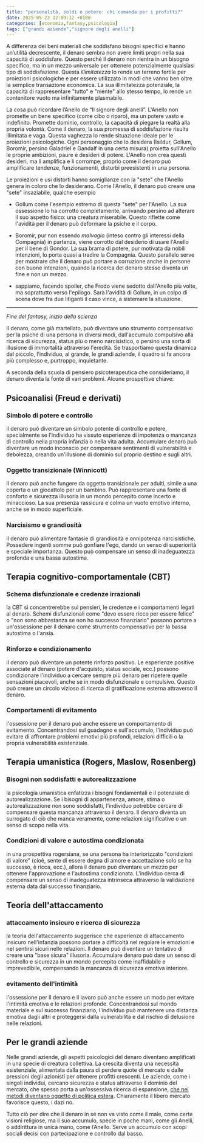```yaml
--- 
title: "personalità, soldi e potere: chi comanda per i profitti?" 
date: 2025-05-23 12:09:12 +0100 
categories: [economia,fantasy,psicologia] 
tags: ["grandi aziende","signore degli anelli"] 
--- 
```


A differenza dei beni materiali che soddisfano bisogni specifici e hanno un’utilità decrescente, il denaro sembra non avere limiti propri nella sua capacità di soddisfare. Questo perché il denaro non rientra in un bisogno specifico, ma in un mezzo universale per ottenere potenzialmente qualsiasi tipo di soddisfazione. Questa *illimitatezza* lo rende un terreno fertile per proiezioni psicologiche e per essere utilizzato in modi che vanno ben oltre la semplice transazione economica. La sua illimitatezza potenziale, la capacità di rappresentare "tutto" e "niente" allo stesso tempo, lo rende un contenitore vuoto ma infinitamente plasmabile.

La cosa può ricordare l’Anello de “Il signore degli anelli”.
L'Anello non promette un bene specifico (come cibo o riparo), ma un potere vasto e indefinito. Promette dominio, controllo, la capacità di piegare la realtà alla propria volontà. Come il denaro, la sua promessa di soddisfazione risulta illimitata e vaga. Questa vaghezza lo rende situazione ideale  per le proiezioni psicologiche. Ogni personaggio che lo desidera (Isildur, Gollum, Boromir, persino Galadriel e Gandalf in una certa misura) proietta sull'Anello le proprie ambizioni, paure e desideri di potere. L'Anello non crea questi desideri, ma li amplifica e li corrompe, proprio come il denaro può amplificare tendenze, funzionamenti, disturbi preesistenti in una persona.

Le proiezioni e usi distorti hanno somiglianze  con la "sete" che l'Anello genera in coloro che lo desiderano. Come l'Anello, il denaro può creare una "sete" insaziabile, qualche esempio 

* Gollum come l'esempio estremo di questa "sete" per l'Anello. La sua ossessione lo ha corrotto completamente, arrivando persino ad alterare il suo aspetto fisico: una creatura miserabile. Questo riflette come l'avidità per il denaro può deformare la psiche e il corpo. 

* Boromir, pur non essendo *malvagio* (inteso contro gli interessi della Compagnia) in partenza, viene corrotto dal desiderio di usare l'Anello per il bene di Gondor. La sua brama di potere, pur motivata da nobili intenzioni, lo porta quasi a tradire la Compagnia. Questo parallelo serve per mostrare che il denaro può portare a corruzione anche in persone con buone intenzioni, quando la ricerca del denaro stesso diventa un fine e non un mezzo.

* sappiamo, facendo spoiler, che Frodo viene sedotto dall'Anello più volte, ma soprattutto verso l'epilogo. Sarà l'avidità di Gollum, in un colpo di scena dove fra due litiganti il caso vince, a sistemare la situazione. 

---

*Fine del fantasy, inizio della scienza*

Il denaro, come già martellato, può diventare uno strumento compensativo per la psiche di una persona in diversi modi, dall'accumulo compulsivo alla ricerca di sicurezza, status più o meno narcisistico, o persino una sorta di illusione di immortalità attraverso l'eredità. Se trasportiamo questa dinamica dal piccolo, l’individuo, al grande, le grandi aziende, il quadro si fa ancora più complesso e, purtroppo, inquietante.

A seconda della scuola di pensiero psicoterapeutica che consideriamo, il denaro diventa la fonte di vari problemi. Alcune prospettive chiave:

## Psicoanalisi (Freud e derivati)

### Simbolo di potere e controllo

il denaro può diventare un simbolo potente di controllo e potere, specialmente se l'individuo ha vissuto esperienze di impotenza o mancanza di controllo nella propria infanzia o nella vita adulta. Accumulare denaro può diventare un modo inconscio per compensare sentimenti di vulnerabilità e debolezza, creando un'illusione di dominio sul proprio destino e sugli altri.

### Oggetto transizionale (Winnicott)

il denaro può anche fungere da oggetto transizionale per adulti, simile a una coperta o un giocattolo per un bambino. Può rappresentare una fonte di conforto e sicurezza illusoria in un mondo percepito come incerto e minaccioso. La sua presenza rassicura e colma un vuoto emotivo interno, anche se in modo superficiale.

### Narcisismo e grandiosità

il denaro può alimentare fantasie di grandiosità e onnipotenza narcisistiche. Possedere ingenti somme può gonfiare l'ego, dando un senso di superiorità e speciale importanza. Questo può compensare un senso di inadeguatezza profonda e una bassa autostima.

## Terapia cognitivo-comportamentale (CBT)

### Schema disfunzionale e credenze irrazionali

la CBT si concentrerebbe sui pensieri, le credenze e i comportamenti legati al denaro. Schemi disfunzionali come "devo essere ricco per essere felice" o "non sono abbastanza se non ho successo finanziario" possono portare a un'ossessione per il denaro come strumento compensativo per la bassa autostima o l'ansia.

### Rinforzo e condizionamento 

il denaro può diventare un potente rinforzo positivo. Le esperienze positive associate al denaro (potere d'acquisto, status sociale, ecc.) possono condizionare l'individuo a cercare sempre più denaro per ripetere quelle sensazioni piacevoli, anche se in modo disfunzionale e compulsivo. Questo può creare un circolo vizioso di ricerca di gratificazione esterna attraverso il denaro.

### Comportamenti di evitamento

l'ossessione per il denaro può anche essere un comportamento di evitamento. Concentrandosi sul guadagno e sull'accumulo, l'individuo può evitare di affrontare problemi emotivi più profondi, relazioni difficili o la propria vulnerabilità esistenziale.

## Terapia umanistica (Rogers, Maslow, Rosenberg)

### Bisogni non soddisfatti e autorealizzazione 

la psicologia umanistica enfatizza i bisogni fondamentali e il potenziale di autorealizzazione. Se i bisogni di appartenenza, amore, stima o autorealizzazione non sono soddisfatti, l'individuo potrebbe cercare di compensare questa mancanza attraverso il denaro. Il denaro diventa un surrogato di ciò che manca veramente, come relazioni significative o un senso di scopo nella vita.

### Condizioni di valore e autostima condizionata 

in una prospettiva rogersiana, se una persona ha interiorizzato "condizioni di valore" (cioè, sente di essere degna di amore e accettazione solo se ha successo, è ricca, ecc.), allora il denaro può diventare un mezzo per ottenere l'approvazione e l'autostima condizionata. L'individuo cerca di compensare un senso di inadeguatezza intrinseca attraverso la validazione esterna data dal successo finanziario.

## Teoria dell'attaccamento

### attaccamento insicuro e ricerca di sicurezza

la teoria dell'attaccamento suggerisce che esperienze di attaccamento insicuro nell'infanzia possono portare a difficoltà nel regolare le emozioni e nel sentirsi sicuri nelle relazioni. Il denaro può diventare un tentativo di creare una "base sicura" illusoria. Accumulare denaro può dare un senso di controllo e sicurezza in un mondo percepito come inaffidabile e imprevedibile, compensando la mancanza di sicurezza emotiva interiore.

### evitamento dell'intimità

l'ossessione per il denaro e il lavoro può anche essere un modo per evitare l'intimità emotiva e le relazioni profonde. Concentrandosi sul mondo materiale e sul successo finanziario, l'individuo può mantenere una distanza emotiva dagli altri e proteggersi dalla vulnerabilità e dal rischio di delusione nelle relazioni.

## Per le grandi aziende
Nelle grandi aziende, gli aspetti psicologici del denaro diventano amplificati in una specie di creatura collettiva. La crescita diventa una necessità esistenziale, alimentata dalla paura di perdere quote di mercato e dalle pressioni degli azionisti per ottenere profitti crescenti. Le aziende, come i singoli individui, cercano sicurezza e status attraverso il dominio del mercato, che spesso porta a un'ossessiva ricerca di espansione, [che nei metodi diventano oggetto di politica estera](https://f041.github.io/posts/tragedie-del-profitto/). Chiaramente il libero mercato favorisce questo, i dazi no. 


Tutto ciò per dire che il denaro in sé non va visto come il male, come certe visioni religiose, ma il suo accumulo, specie in poche mani, come gli Anelli, o addirittura in unica mano, come l’Anello. Serve un accumulo con scopi sociali decisi con partecipazione e controllo dal basso. 


